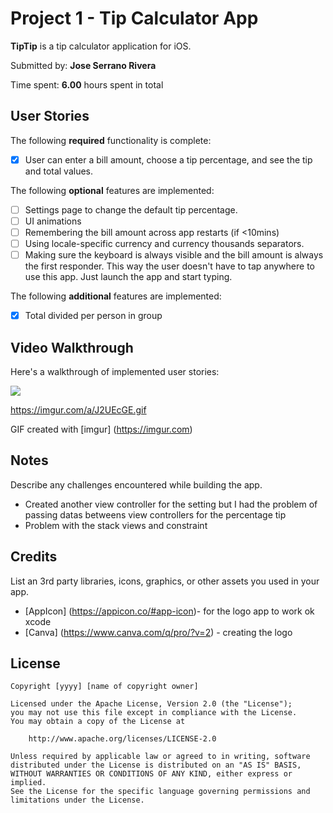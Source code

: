 # Project 1 - Tip Calculator App

**TipTip** is a tip calculator application for iOS.

Submitted by: **Jose Serrano Rivera**

Time spent: **6.00** hours spent in total

## User Stories

The following **required** functionality is complete:

* [x] User can enter a bill amount, choose a tip percentage, and see the tip and total values.

The following **optional** features are implemented:

* [ ] Settings page to change the default tip percentage.
* [ ] UI animations
* [ ] Remembering the bill amount across app restarts (if <10mins)
* [ ] Using locale-specific currency and currency thousands separators.
* [ ] Making sure the keyboard is always visible and the bill amount is always the first responder. This way the user doesn't have to tap anywhere to use this app. Just launch the app and start typing.

The following **additional** features are implemented:

- [x] Total divided per person in group

## Video Walkthrough

Here's a walkthrough of implemented user stories:

![](https://imgur.com/a/J2UEcGE.gif)

https://imgur.com/a/J2UEcGE.gif

GIF created with [imgur] (https://imgur.com)

## Notes

Describe any challenges encountered while building the app.

- Created another view controller for the setting but I had the problem of passing datas betweens view controllers for the percentage tip
- Problem with the stack views and constraint

## Credits

List an 3rd party libraries, icons, graphics, or other assets you used in your app.

- [AppIcon] (https://appicon.co/#app-icon)- for the logo app to work ok xcode
- [Canva] (https://www.canva.com/q/pro/?v=2) - creating the logo

## License

    Copyright [yyyy] [name of copyright owner]

    Licensed under the Apache License, Version 2.0 (the "License");
    you may not use this file except in compliance with the License.
    You may obtain a copy of the License at

        http://www.apache.org/licenses/LICENSE-2.0

    Unless required by applicable law or agreed to in writing, software
    distributed under the License is distributed on an "AS IS" BASIS,
    WITHOUT WARRANTIES OR CONDITIONS OF ANY KIND, either express or implied.
    See the License for the specific language governing permissions and
    limitations under the License.
